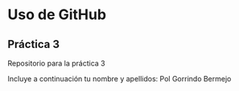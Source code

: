# Uso de GitHub
## Práctica 3
Repositorio para la práctica 3

Incluye a continuación tu nombre y apellidos: Pol Gorrindo Bermejo

